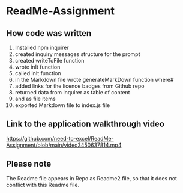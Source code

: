 # ReadMe-Assignment

## How code was written
1. Installed npm inquirer
3. created inquiry messages structure for the prompt
4. created writeToFile function
5. wrote inIt function
6. called inIt function
7. in the Markdown file wrote generateMarkDown function where#
8. added links for the licence badges from Github repo
9. returned data from inquirer as table of content
10. and as file items
11. exported Markdown file to index.js file

## Link to the application walkthrough video
https://github.com/need-to-excel/ReadMe-Assignment/blob/main/video3450637814.mp4

## Please note
The Readme file appears in Repo as Readme2 file, so that it does not conflict with this Readme file. 
